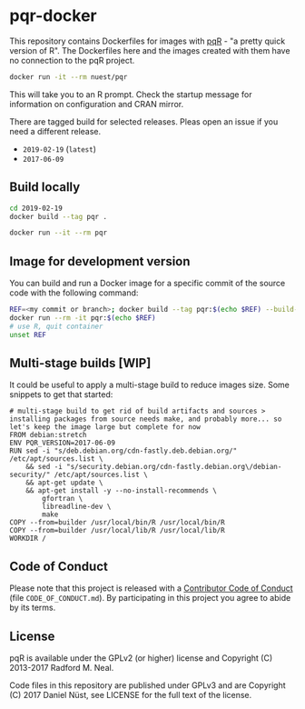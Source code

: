 # pqr-docker

This repository contains Dockerfiles for images with [pqR](http://www.pqr-project.org/) - "a pretty quick version of R".
The Dockerfiles here and the images created with them have no connection to the pqR project.

```bash
docker run -it --rm nuest/pqr
```

This will take you to an R prompt.
Check the startup message for information on configuration and CRAN mirror.

There are tagged build for selected releases.
Pleas open an issue if you need a different release.

- `2019-02-19` (`latest`)
- `2017-06-09`

## Build locally

```bash
cd 2019-02-19
docker build --tag pqr .

docker run --it --rm pqr
```

## Image for development version

You can build and run a Docker image for a specific commit of the source code with the following command:

```bash
REF=<my commit or branch>; docker build --tag pqr:$(echo $REF) --build-arg REF=$REF --file dev/Dockerfile .
docker run --rm -it pqr:$(echo $REF)
# use R, quit container
unset REF
```

## Multi-stage builds [WIP]

It could be useful to apply a multi-stage build to reduce images size.
Some snippets to get that started:

```
# multi-stage build to get rid of build artifacts and sources > installing packages from source needs make, and probably more... so let's keep the image large but complete for now
FROM debian:stretch
ENV PQR_VERSION=2017-06-09
RUN sed -i "s/deb.debian.org/cdn-fastly.deb.debian.org/" /etc/apt/sources.list \
    && sed -i "s/security.debian.org/cdn-fastly.debian.org\/debian-security/" /etc/apt/sources.list \
    && apt-get update \
	&& apt-get install -y --no-install-recommends \
        gfortran \
        libreadline-dev \
        make
COPY --from=builder /usr/local/bin/R /usr/local/bin/R
COPY --from=builder /usr/local/lib/R /usr/local/lib/R
WORKDIR /
```

## Code of Conduct

Please note that this project is released with a [Contributor Code of Conduct](CODE_OF_CONDUCT.md) (file `CODE_OF_CONDUCT.md`).
By participating in this project you agree to abide by its terms.

## License

pqR is available under the GPLv2 (or higher) license and Copyright (C) 2013-2017 Radford M. Neal.

Code files in this repository are published under GPLv3 and are Copyright (C) 2017 Daniel Nüst, see LICENSE for the full text of the license.